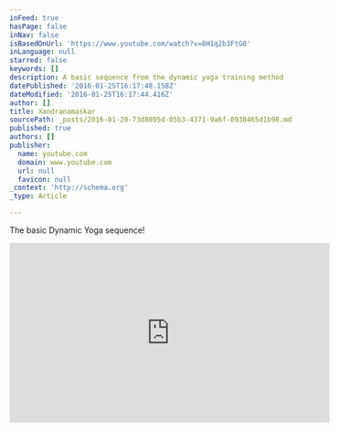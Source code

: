 ```yaml
---
inFeed: true
hasPage: false
inNav: false
isBasedOnUrl: 'https://www.youtube.com/watch?v=8H1q2b3FtG0'
inLanguage: null
starred: false
keywords: []
description: A basic sequence from the dynamic yoga training method
datePublished: '2016-01-25T16:17:48.158Z'
dateModified: '2016-01-25T16:17:44.416Z'
author: []
title: Xandranamaskar
sourcePath: _posts/2016-01-20-73d8895d-05b3-4371-9a6f-0938465d1b98.md
published: true
authors: []
publisher:
  name: youtube.com
  domain: www.youtube.com
  url: null
  favicon: null
_context: 'http://schema.org'
_type: Article

---
```

The basic Dynamic Yoga sequence!

<iframe width="560" height="315" src="https://www.youtube.com/embed/8H1q2b3FtG0" frameborder="0" allowfullscreen="allowfullscreen" style=""></iframe>